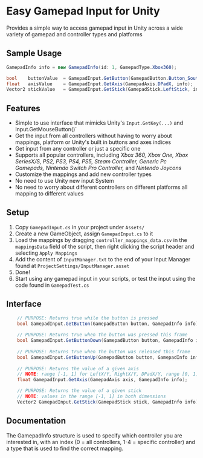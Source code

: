 # Easy Gamepad Input for Unity
Provides a simple way to access gamepad input in Unity across a wide variety of gamepad and controller types and platforms


## Sample Usage

```c#
GamepadInfo info = new GamepadInfo(id: 1, GamepadType.Xbox360);

bool    buttonValue  = GamepadInput.GetButton(GamepadButton.Button_South, info);
float   axisValue    = GamepadInput.GetAxis(GamepadAxis.DPadX, info);
Vector2 stickValue   = GamepadInput.GetStick(GamepadStick.LeftStick, info);

```

## Features
- Simple to use interface that mimicks Unity's `Input.GetKey(...)` and Input.GetMouseButton()`
- Get the input from all controllers without having to worry about mappings, platform or Unity's built in buttons and axes indices
- Get input from any controller or just a specific one
- Supports all popular controllers, including *Xbox 360, Xbox One, Xbox SeriesX/S, PS2, PS3, PS4, PS5, Steam Controller, Generic Pc Gamepads, Nintendo Switch Pro Controller,* and *Nintendo Joycons*
- Customize the mappings and add new controller types
- No need to use Unity new input System
- No need to worry about different controllers on different platforms all mapping to different values

## Setup
1. Copy `GamepadInput.cs` in your project under `Assets/`
2. Create a new GameObject, assign `GamepadInput.cs` to it
3. Load the mappings by dragging `controller_mappings_data.csv` in the `mappingsData` field of the script, then right clicking the script header and selecting `Apply Mappings`
4. Add the content of `InputManager.txt` to the end of your Input Manager found at `ProjectSettings/InputManager.asset`
5. Done!
6. Start using any gamepad input in your scripts, or test the input using the code found in `GamepadTest.cs`


## Interface

```c#
    // PURPOSE: Returns true while the button is pressed
    bool GamepadInput.GetButton(GamepadButton button, GamepadInfo info);
    
    // PURPOSE: Returns true when the button was pressed this frame
    bool GamepadInput.GetButtonDown(GamepadButton button, GamepadInfo info);
    
    // PURPOSE: Returns true when the button was released this frame
    bool GamepadInput.GetButtonUp(GamepadButton button, GamepadInfo info);
    
    // PURPOSE: Returns the value of a given axis
    // NOTE: range [-1, 1] for LeftX/Y, RightX/Y, DPadX/Y, range [0, 1] for Left/RightTrigger
    float GamepadInput.GetAxis(GamepadAxis axis, GamepadInfo info);

    // PURPOSE: Returns the value of a given stick
    // NOTE: values in the range [-1, 1] in both dimensions
    Vector2 GamepadInput.GetStick(GamepadStick stick, GamepadInfo info);

```

## Documentation
The GamepadInfo structure is used to specify which controller you are interested in, with an index (0 = all controllers, 1-4 = specific controller) and a type that is used to find the correct mapping.